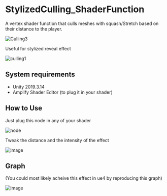# StylizedCulling_ShaderFunction

A vertex shader function that culls meshes with squash/Stretch based on their distance  to the player.

![Culling3](https://user-images.githubusercontent.com/39376613/116118666-8e1f1a00-a68b-11eb-8934-c7157fdc7cff.gif)

Useful for stylized reveal effect

![culling1](https://user-images.githubusercontent.com/39376613/110259822-a752f680-7f77-11eb-8594-6504ad2cbd12.gif)


System requirements
-------------------

- Unity 2019.3.14
- Amplify Shader Editor (to plug it in your shader)


How to Use
--------------------------

Just plug this node in any of your shader

![node](https://user-images.githubusercontent.com/39376613/110271595-5dc5d400-7f96-11eb-85b5-ce54278eb55b.png)

Tweak the distance and the intensity of the effect

![image](https://user-images.githubusercontent.com/39376613/116118806-b27af680-a68b-11eb-9931-c16bfaeec539.png)


Graph
-------------------

(You could most likely acheive this effect in ue4 by reproducing this graph)


![image](https://user-images.githubusercontent.com/39376613/116119521-890e9a80-a68c-11eb-8f08-a08e807b2746.png)

